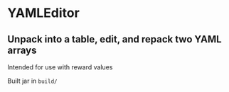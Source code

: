 #  YAMLEditor

## Unpack into a table, edit, and repack two YAML arrays

Intended for use with reward values

Built jar in `build/`
